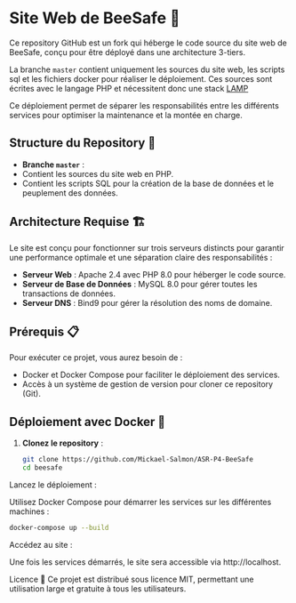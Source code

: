 
# Site Web de BeeSafe 🐝

Ce repository GitHub est un fork qui héberge le code source du site web de BeeSafe, conçu pour être déployé dans une architecture 3-tiers.

La branche `master` contient uniquement les sources du site web, les scripts sql et les fichiers docker pour réaliser le déploiement. Ces sources sont écrites avec le langage PHP et nécessitent donc une stack [LAMP](https://fr.wikipedia.org/wiki/LAMP)

Ce déploiement permet de séparer les responsabilités entre les différents services pour optimiser la maintenance et la montée en charge.

## Structure du Repository 📂

- **Branche `master`** :
- Contient les sources du site web en PHP.
- Contient les scripts SQL pour la création de la base de données et le peuplement des données.

## Architecture Requise 🏗️

Le site est conçu pour fonctionner sur trois serveurs distincts pour garantir une performance optimale et une séparation claire des responsabilités :

- **Serveur Web** : Apache 2.4 avec PHP 8.0 pour héberger le code source.
- **Serveur de Base de Données** : MySQL 8.0 pour gérer toutes les transactions de données.
- **Serveur DNS** : Bind9 pour gérer la résolution des noms de domaine.

## Prérequis 📋

Pour exécuter ce projet, vous aurez besoin de :
- Docker et Docker Compose pour faciliter le déploiement des services.
- Accès à un système de gestion de version pour cloner ce repository (Git).

## Déploiement avec Docker 🐳

1. **Clonez le repository** :

   ```bash
   git clone https://github.com/Mickael-Salmon/ASR-P4-BeeSafe
   cd beesafe
   ```
Lancez le déploiement :

Utilisez Docker Compose pour démarrer les services sur les différentes machines :

```bash
docker-compose up --build
```

Accédez au site :

Une fois les services démarrés, le site sera accessible via http://localhost.

Licence 📄
Ce projet est distribué sous licence MIT, permettant une utilisation large et gratuite à tous les utilisateurs.
